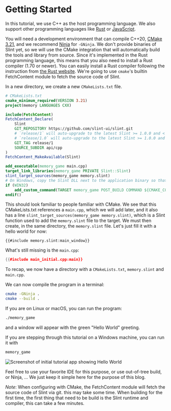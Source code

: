 <!-- Copyright © SixtyFPS GmbH <info@slint.dev> ; SPDX-License-Identifier: MIT -->
# Getting Started

In this tutorial, we use C++ as the host programming language. We also support other programming languages like
[Rust](https://slint.dev/docs/rust/slint/) or [JavaScript](https://slint.dev/docs/node/).

You will need a development environment that can compile C++20, [CMake 3.21](https://cmake.org/download/),
and we recommend [Ninja](https://ninja-build.org) for `-GNinja`.
We don't provide binaries of Slint yet, so we will use the CMake integration that will automatically build
the tools and library from source. Since it's implemented in the Rust programming language, this means that
you also need to install a Rust compiler (1.70 or newer). You can easily install a Rust compiler
following the instruction from [the Rust website](https://www.rust-lang.org/learn/get-started).
We're going to use `cmake`'s builtin FetchContent module to fetch the source code of Slint.

In a new directory, we create a new `CMakeLists.txt` file.

```cmake
# CMakeLists.txt
cmake_minimum_required(VERSION 3.21)
project(memory LANGUAGES CXX)

include(FetchContent)
FetchContent_Declare(
    Slint
    GIT_REPOSITORY https://github.com/slint-ui/slint.git
    # `release/1` will auto-upgrade to the latest Slint >= 1.0.0 and < 2.0.0
    # `release/1.0` will auto-upgrade to the latest Slint >= 1.0.0 and < 1.1.0
    GIT_TAG release/1
    SOURCE_SUBDIR api/cpp
)
FetchContent_MakeAvailable(Slint)

add_executable(memory_game main.cpp)
target_link_libraries(memory_game PRIVATE Slint::Slint)
slint_target_sources(memory_game memory.slint)
# On Windows, copy the Slint DLL next to the application binary so that it's found.
if (WIN32)
    add_custom_command(TARGET memory_game POST_BUILD COMMAND ${CMAKE_COMMAND} -E copy $<TARGET_RUNTIME_DLLS:memory_game> $<TARGET_FILE_DIR:memory_game> COMMAND_EXPAND_LISTS)
endif()
```

This should look familiar to people familiar with CMake. We see that this CMakeLists.txt
references a `main.cpp`, which we will add later, and it also has a line
`slint_target_sources(memory_game memory.slint)`, which is a Slint function used to
add the `memory.slint` file to the target. We must then create, in the same directory,
the `memory.slint` file. Let's just fill it with a hello world for now:

```slint
{{#include memory.slint:main_window}}
```

What's still missing is the `main.cpp`:

```cpp
{{#include main_initial.cpp:main}}
```

To recap, we now have a directory with a `CMakeLists.txt`, `memory.slint` and `main.cpp`.

We can now compile the program in a terminal:

```sh
cmake -GNinja .
cmake --build .
```

If you are on Linux or macOS, you can run the program:

```sh
./memory_game
```

and a window will appear with the green "Hello World" greeting.

If you are stepping through this tutorial on a Windows machine, you can run it with

```sh
memory_game
```

![Screenshot of initial tutorial app showing Hello World](https://slint.dev/blog/memory-game-tutorial/getting-started.png "Hello World")

Feel free to use your favorite IDE for this purpose, or use out-of-tree build, or Ninja, ...
We just keep it simple here for the purpose of this blog.

_Note_: When configuring with CMake, the FetchContent module will fetch the source code of Slint via git.
this may take some time. When building for the first time, the first thing that need to be build
is the Slint runtime and compiler, this can take a few minutes.
